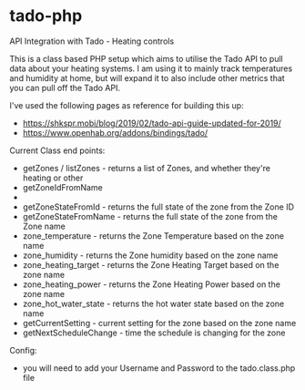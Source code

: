 # tado-php
API Integration with Tado - Heating controls


This is a class based PHP setup which aims to utilise the Tado API to pull data about your heating systems. I am using it to mainly track temperatures and humidity at home, but will expand it to also include other metrics that you can pull off the Tado API. 

I've used the following pages as reference for building this up:
- https://shkspr.mobi/blog/2019/02/tado-api-guide-updated-for-2019/
- https://www.openhab.org/addons/bindings/tado/

Current Class end points:
- getZones / listZones - returns a list of Zones, and whether they're heating or other
- getZoneIdFromName
- 
- getZoneStateFromId - returns the full state of the zone from the Zone ID
- getZoneStateFromName - returns the full state of the zone from the Zone name
- zone_temperature - returns the Zone Temperature based on the zone name
- zone_humidity - returns the Zone humidity based on the zone name
- zone_heating_target - returns the Zone Heating Target based on the zone name
- zone_heating_power - returns the Zone Heating Power based on the zone name
- zone_hot_water_state - returns the hot water state based on the zone name
- getCurrentSetting - current setting for the zone based on the zone name
- getNextScheduleChange - time the schedule is changing for the zone

Config:
- you will need to add your Username and Password to the tado.class.php file
